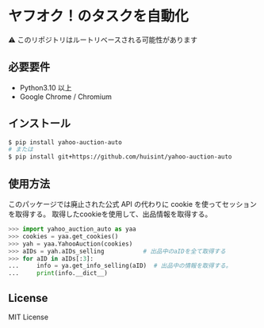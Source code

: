 # ヤフオク！のタスクを自動化

⚠️ このリポジトリはルートリベースされる可能性があります

## 必要要件

- Python3.10 以上
- Google Chrome / Chromium

## インストール

```sh
$ pip install yahoo-auction-auto
# または
$ pip install git+https://github.com/huisint/yahoo-auction-auto
```

## 使用方法

このパッケージでは廃止された公式 API の代わりに cookie を使ってセッションを取得する。
取得したcookieを使用して、出品情報を取得する。

```python
>>> import yahoo_auction_auto as yaa
>>> cookies = yaa.get_cookies()
>>> yah = yaa.YahooAuction(cookies)
>>> aIDs = yah.aIDs_selling           # 出品中のaIDを全て取得する
>>> for aID in aIDs[:3]:
...     info = ya.get_info_selling(aID)  # 出品中の情報を取得する。
...     print(info.__dict__)
```

## License
MIT License
